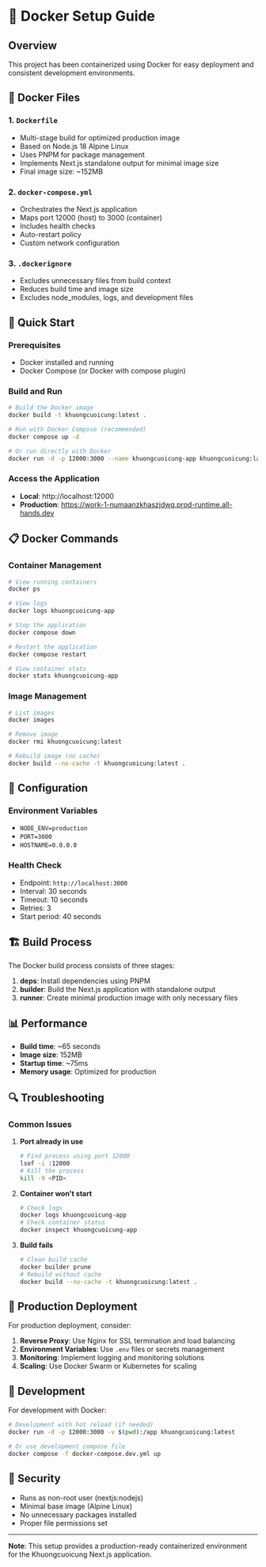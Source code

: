 # 🐳 Docker Setup Guide

## Overview
This project has been containerized using Docker for easy deployment and consistent development environments.

## 📁 Docker Files

### 1. `Dockerfile`
- Multi-stage build for optimized production image
- Based on Node.js 18 Alpine Linux
- Uses PNPM for package management
- Implements Next.js standalone output for minimal image size
- Final image size: ~152MB

### 2. `docker-compose.yml`
- Orchestrates the Next.js application
- Maps port 12000 (host) to 3000 (container)
- Includes health checks
- Auto-restart policy
- Custom network configuration

### 3. `.dockerignore`
- Excludes unnecessary files from build context
- Reduces build time and image size
- Excludes node_modules, logs, and development files

## 🚀 Quick Start

### Prerequisites
- Docker installed and running
- Docker Compose (or Docker with compose plugin)

### Build and Run
```bash
# Build the Docker image
docker build -t khuongcuoicung:latest .

# Run with Docker Compose (recommended)
docker compose up -d

# Or run directly with Docker
docker run -d -p 12000:3000 --name khuongcuoicung-app khuongcuoicung:latest
```

### Access the Application
- **Local**: http://localhost:12000
- **Production**: https://work-1-numaanzkhaszjdwq.prod-runtime.all-hands.dev

## 📋 Docker Commands

### Container Management
```bash
# View running containers
docker ps

# View logs
docker logs khuongcuoicung-app

# Stop the application
docker compose down

# Restart the application
docker compose restart

# View container stats
docker stats khuongcuoicung-app
```

### Image Management
```bash
# List images
docker images

# Remove image
docker rmi khuongcuoicung:latest

# Rebuild image (no cache)
docker build --no-cache -t khuongcuoicung:latest .
```

## 🔧 Configuration

### Environment Variables
- `NODE_ENV=production`
- `PORT=3000`
- `HOSTNAME=0.0.0.0`

### Health Check
- Endpoint: `http://localhost:3000`
- Interval: 30 seconds
- Timeout: 10 seconds
- Retries: 3
- Start period: 40 seconds

## 🏗️ Build Process

The Docker build process consists of three stages:

1. **deps**: Install dependencies using PNPM
2. **builder**: Build the Next.js application with standalone output
3. **runner**: Create minimal production image with only necessary files

## 📊 Performance

- **Build time**: ~65 seconds
- **Image size**: 152MB
- **Startup time**: ~75ms
- **Memory usage**: Optimized for production

## 🔍 Troubleshooting

### Common Issues

1. **Port already in use**
   ```bash
   # Find process using port 12000
   lsof -i :12000
   # Kill the process
   kill -9 <PID>
   ```

2. **Container won't start**
   ```bash
   # Check logs
   docker logs khuongcuoicung-app
   # Check container status
   docker inspect khuongcuoicung-app
   ```

3. **Build fails**
   ```bash
   # Clean build cache
   docker builder prune
   # Rebuild without cache
   docker build --no-cache -t khuongcuoicung:latest .
   ```

## 🚀 Production Deployment

For production deployment, consider:

1. **Reverse Proxy**: Use Nginx for SSL termination and load balancing
2. **Environment Variables**: Use `.env` files or secrets management
3. **Monitoring**: Implement logging and monitoring solutions
4. **Scaling**: Use Docker Swarm or Kubernetes for scaling

## 📝 Development

For development with Docker:

```bash
# Development with hot reload (if needed)
docker run -d -p 12000:3000 -v $(pwd):/app khuongcuoicung:latest

# Or use development compose file
docker compose -f docker-compose.dev.yml up
```

## 🔐 Security

- Runs as non-root user (nextjs:nodejs)
- Minimal base image (Alpine Linux)
- No unnecessary packages installed
- Proper file permissions set

---

**Note**: This setup provides a production-ready containerized environment for the Khuongcuoicung Next.js application.